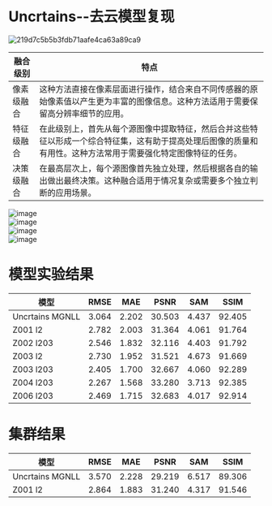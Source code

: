 # Uncrtains--去云模型复现

![219d7c5b5b3fdb71aafe4ca63a89ca9](https://github.com/ZYJ-Group/Tanghy/assets/94824386/e4858fe5-0ac7-444c-ae0d-8d448296a9df)  

融合级别 | 特点 |
--- | --- |
像素级融合 | 这种方法直接在像素层面进行操作，结合来自不同传感器的原始像素值以产生更为丰富的图像信息。这种方法适用于需要保留高分辨率细节的应用。
特征级融合 | 在此级别上，首先从每个源图像中提取特征，然后合并这些特征以形成一个综合特征集，这有助于提高处理后图像的质量和有用性。这种方法常用于需要强化特定图像特征的任务。
决策级融合 | 在最高层次上，每个源图像首先独立处理，然后根据各自的输出做出最终决策。这种融合适用于情况复杂或需要多个独立判断的应用场景。

![image](https://github.com/ZYJ-Group/Tanghy/assets/94824386/09214949-0964-4e48-8737-46813629450b)  
![image](https://github.com/ZYJ-Group/Tanghy/assets/94824386/38bdba38-cb88-47da-89c4-3f2b6c392432)  
![image](https://github.com/ZYJ-Group/Tanghy/assets/94824386/467fe2fc-cfab-4a31-8f72-c7adc9c235ce)  
![image](https://github.com/ZYJ-Group/Tanghy/assets/94824386/56161209-d0e5-434f-b05e-69cb52a29ccd)  






# 模型实验结果  
模型 | RMSE | MAE | PSNR | SAM | SSIM 
--- | --- | --- | --- | --- | ---
Uncrtains MGNLL | 3.064 | 2.202 | 30.503 | 4.437 | 92.405
Z001 l2 | 2.782 | 2.003 | 31.364 | 4.061 | 91.764
Z002 l203 | 2.546 | 1.832 | 32.116 | 4.403 | 91.792 
Z003 l2 | 2.730 | 1.952 | 31.521 | 4.673 | 91.669
Z003 l203 | 2.405 | 1.700 | 32.667 | 4.060 | 92.289
Z004 l203 | 2.267 | 1.568 | 33.280 | 3.713 | 92.385
Z006 l203 | 2.469 | 1.715 | 32.683 | 4.017 | 92.914


# 集群结果
模型 | RMSE | MAE | PSNR | SAM | SSIM 
--- | --- | --- | --- | --- | ---
Uncrtains MGNLL | 3.570 | 2.228 | 29.219 | 6.517 | 89.306
Z001 l2 | 2.864 | 1.883 | 31.240 | 4.317 | 91.546
